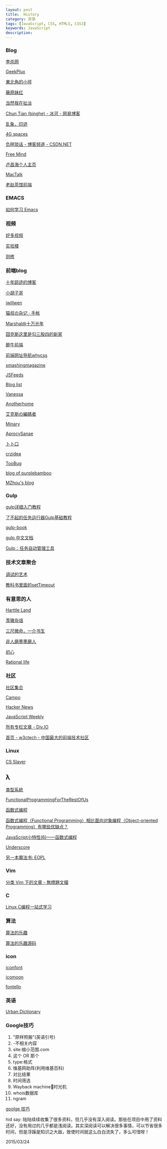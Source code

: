 ```yaml
---
layout: post
title:  History
category: 资源
tags: [JavaScript, CSS, HTML5, CSS3]
keywords: JavaScript
description: 
---
```



### Blog

[李杀网](http://xahlee.org/)

[GeekPlux](http://geekplux.com/)

[東北角的小徑](https://kuanyui.github.io/)

[藤原妹红](https://blog.windrunner.me/)

[当然我在扯淡](http://www.yinwang.org/)

[Chun Tian (binghe) - 冰河 - 网易博客](http://tianchunbinghe.blog.163.com/)

[乱象，印迹](http://www.luanxiang.org/blog/)

[4G spaces](http://blog.youxu.info/)

[负暄琐话 - 博客频道 - CSDN.NET](http://blog.csdn.net/g9yuayon)

[Free Mind](http://blog.pluskid.org/)

[卢昌海个人主页](http://www.changhai.org/)

[MacTalk](http://macshuo.com/)

[老赵茶馆前端](http://zhw-island.com/page/2/)

### EMACS

[如何学习 Emacs](http://www.songofcode.com/how-to-learn-emacs-chinese-edition/#_关于这本_emacs_入门指南)


### 视频

[好多视频](http://haoduoshipin.com/all)

[实验楼](https://www.shiyanlou.com/courses/)

[则修](http://zexeo.com/home)

### 前端blog

[十年踪迹的博客](https://www.h5jun.com/)

[小胡子哥](http://www.barretlee.com/blog/2016/05/30/h5-crash-research/)

[iwillwen](http://lifemap.in/)

[猫叔の杂记 · 手帐](http://www.inkpaper.io/blog/)

[Marshal@十万光年](http://marshal.ohtly.com/)
 
[囧克斯这里是勾三股四的新家](http://jiongks.name/)

[醉牛前端](http://f2er.club/)

[前端网址导航whycss](http://www.whycss.com/)

[smashingmagazine](https://www.smashingmagazine.com/)

[JSFeeds](http://jsfeeds.com/)

[Blog list](https://github.com/jerrycave/BlogLists)

[Vanessa](http://vanessa.b3log.org/)

[Anotherhome](https://www.anotherhome.net/)

[艾克斯の編碼者](https://xcoder.in/)

[Minary](http://f10.moe/)

[AprocySanae](http://blog.kochiya.me/)

[卜卜口](http://i.mouto.org/#me)

[crzidea](http://crzidea.com/)

[TooBug](http://www.toobug.net/)

[blog of purplebamboo](http://purplebamboo.github.io/)

[MZhou's blog](http://zencode.in/)


### Gulp
[gulp详细入门教程](http://www.ydcss.com/archives/18)

[了不起的任务运行器Gulp基础教程](http://www.html-js.com/article/1742)

[gulp-book](https://github.com/nimojs/gulp-book/blob/master/chapter1.md)

[gulp 中文文档](http://www.gulpjs.com.cn/docs/)

[Gulp：任务自动管理工具](http://javascript.ruanyifeng.com/tool/gulp.html)


### 技术文章聚合
[调试的艺术](http://www.w3ctech.com/topic/1654)

[教科书里面的setTimeout](http://div.io/topic/1459)

### 有意思的人
[Harttle Land](http://harttle.com/archive.html)

[羡辙杂俎](http://zhangwenli.com/)

[三尺微命，一介书生](http://liyaos.com/blog/)

[非人磨墨墨磨人](http://zhu.tianhua.me/)

[初心](http://fleurer-lee.com/)

[Rational life](http://xudifsd.org/blog/)

### 社区

[社区集合](http://programming.webcity.io/)

[Campo](http://codecampo.com/)

[Hacker News](https://news.ycombinator.com/news)

[JavaScript Weekly](http://javascriptweekly.com)

[所有专栏文章 - Div.IO](http://div.io/pro/index)

[首页 - w3ctech - 中国最大的前端技术社区](http://www.w3ctech.com/)


### Linux
[CS Slayer](https://www.csslayer.info/wordpress/)


## λ
[类型系統](https://zh.wikipedia.org/wiki/%E9%A1%9E%E5%9E%8B%E7%B3%BB%E7%B5%B1)

[FunctionalProgrammingForTheRestOfUs](https://github.com/justinyhuang/Functional-Programming-For-The-Rest-of-Us-Cn/blob/master/FunctionalProgrammingForTheRestOfUs.cn.md)

[函数式编程](http://coolshell.cn/articles/10822.html)

[函数式编程（Functional Programming）相比面向对象编程（Object-oriented Programming）有哪些优缺点？](http://www.zhihu.com/question/19732025)

[JavaScript小特性(6)——函数式编程](http://rolfzhang.com/articles/793.html)

[Underscore ](http://www.bootcss.com/p/underscore/)

[另一本魔法书: EOPL](http://cyukang.com/2014/03/29/eopl.html)


### Vim
[分类 Vim 下的文章 - 無標題文檔](http://www.gracecode.com/category/Vim/)

### C
[Linux C编程一站式学习](http://akaedu.github.io/book/index.html)

### 算法
[算法的乐趣](http://blog.csdn.net/orbit/article/list/5)

[算法的乐趣源码](http://www.ituring.com.cn/book/1605)


### icon
[iconfont](http://www.iconfont.cn/)

[icomoon](https://icomoon.io/)

[fontello](http://fontello.com/)


### 英语
[Urban Dictionary](http://www.urbandictionary.com/)

### Google技巧

1. "原样照搬"(英语引号)
2. -不相关内容
3. site:缩小范围.com
4. 这个 OR 那个
5. type:格式
6. 维基网助阵(利用维基百科)
7. 对比结果
8. 时间筛选
9. Wayback machine时光机
10. whois数据库
11. ngram

[goolge 技巧](http://www.google.cn/intl/zh-CN/insidesearch/tipstricks/all.html)


hid say: 陆陆续续收集了很多资料，但几乎没有深入阅读。那些在项目中用了资料还好，没有用过的几乎都是浅阅读。其实深阅读可以解决很多事情，可以节省很多时间，但是浮躁是知识之大敌，致使时间就这么白白流失了，多么可惜呀！


2015/03/24
